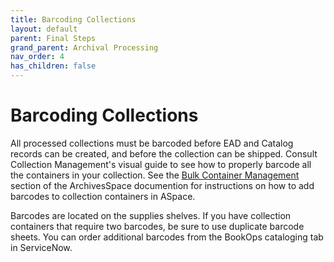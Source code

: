 ```yaml
---
title: Barcoding Collections
layout: default
parent: Final Steps
grand_parent: Archival Processing
nav_order: 4
has_children: false
---
```

# Barcoding Collections
All processed collections must be barcoded before EAD and Catalog records can be created, and before the collection can be shipped. Consult Collection Management's visual guide to see how to properly barcode all the containers in your collection. See the [Bulk Container Management]() section of the ArchivesSpace documention for instructions on how to add barcodes to collection containers in ASpace. 

Barcodes are located on the supplies shelves. If you have collection containers that require two barcodes, be sure to use duplicate barcode sheets. You can order additional barcodes from the BookOps cataloging tab in ServiceNow. 
